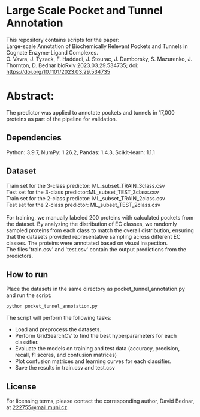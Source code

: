 # Large Scale Pocket and Tunnel Annotation
This repository contains scripts for the paper:<br>
Large-scale Annotation of Biochemically Relevant Pockets and Tunnels in Cognate Enzyme-Ligand Complexes. <br>
O. Vavra, J. Tyzack, F. Haddadi, J. Stourac, J. Damborsky, S. Mazurenko, J. Thornton, D. Bednar
bioRxiv 2023.03.29.534735; doi: https://doi.org/10.1101/2023.03.29.534735

# Abstract:
The predictor was applied to annotate pockets and tunnels in 17,000 proteins as part of the pipeline for validation.

## Dependencies
Python: 3.9.7, NumPy: 1.26.2, Pandas: 1.4.3, Scikit-learn: 1.1.1

## Dataset
Train set for the 3-class predictor: ML_subset_TRAIN_3class.csv <br>
Test set for the 3-class predictor:ML_subset_TEST_3class.csv <br> 
Train set for the 2-class predictor: ML_subset_TRAIN_2class.csv <br>
Test set for the 2-class predictor: ML_subset_TEST_2class.csv <br> <br>
For training, we manually labeled 200 proteins with calculated pockets from the dataset. By analyzing the distribution of EC classes, we randomly sampled proteins from each class to match the overall distribution, ensuring that the datasets provided representative sampling across different EC classes. The proteins were annotated based on visual inspection. <br>
The files 'train.csv' and 'test.csv' contain the output predictions from the predictors.
## How to run
Place the datasets in the same directory as pocket_tunnel_annotation.py and run the script:
```bash
python pocket_tunnel_annotation.py
```
The script will perform the following tasks:<br>
- Load and preprocess the datasets.<br>
- Perform GridSearchCV to find the best hyperparameters for each classifier.<br>
- Evaluate the models on training and test data (accuracy, precision, recall, f1 scores, and confusion matrices)<br>
- Plot confusion matrices and learning curves for each classifier. <br>
- Save the results in train.csv and test.csv

## License
For licensing terms, please contact the corresponding author, David Bednar, at 222755@mail.muni.cz.






